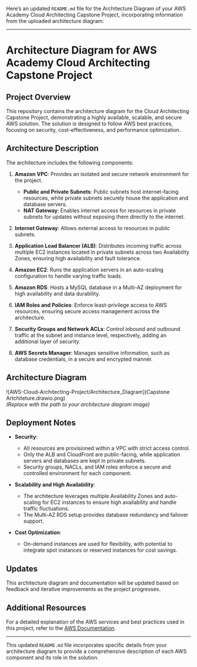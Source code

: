 Here’s an updated `README.md` file for the Architecture Diagram of your AWS Academy Cloud Architecting Capstone Project, incorporating information from the uploaded architecture diagram:

---

# Architecture Diagram for AWS Academy Cloud Architecting Capstone Project

## Project Overview  
This repository contains the architecture diagram for the Cloud Architecting Capstone Project, demonstrating a highly available, scalable, and secure AWS solution. The solution is designed to follow AWS best practices, focusing on security, cost-effectiveness, and performance optimization.

## Architecture Description  
The architecture includes the following components:

1. **Amazon VPC**: Provides an isolated and secure network environment for the project.
   - **Public and Private Subnets**: Public subnets host internet-facing resources, while private subnets securely house the application and database servers.
   - **NAT Gateway**: Enables internet access for resources in private subnets for updates without exposing them directly to the internet.
   
2. **Internet Gateway**: Allows external access to resources in public subnets.

3. **Application Load Balancer (ALB)**: Distributes incoming traffic across multiple EC2 instances located in private subnets across two Availability Zones, ensuring high availability and fault tolerance.

4. **Amazon EC2**: Runs the application servers in an auto-scaling configuration to handle varying traffic loads.

5. **Amazon RDS**: Hosts a MySQL database in a Multi-AZ deployment for high availability and data durability.

6. **IAM Roles and Policies**: Enforce least-privilege access to AWS resources, ensuring secure access management across the architecture.

7. **Security Groups and Network ACLs**: Control inbound and outbound traffic at the subnet and instance level, respectively, adding an additional layer of security.

8. **AWS Secrets Manager**: Manages sensitive information, such as database credentials, in a secure and encrypted manner.

## Architecture Diagram  
![AWS-Cloud-Architecting-Project/Architecture_Diagram](Capstone Artchiteture.drawio.png)  
*(Replace with the path to your architecture diagram image)*

## Deployment Notes  
- **Security**: 
  - All resources are provisioned within a VPC with strict access control.
  - Only the ALB and CloudFront are public-facing, while application servers and databases are kept in private subnets.
  - Security groups, NACLs, and IAM roles enforce a secure and controlled environment for each component.
  
- **Scalability and High Availability**:
  - The architecture leverages multiple Availability Zones and auto-scaling for EC2 instances to ensure high availability and handle traffic fluctuations.
  - The Multi-AZ RDS setup provides database redundancy and failover support.

- **Cost Optimization**:
 
  - On-demand instances are used for flexibility, with potential to integrate spot instances or reserved instances for cost savings.

## Updates  
This architecture diagram and documentation will be updated based on feedback and iterative improvements as the project progresses.

## Additional Resources  
For a detailed explanation of the AWS services and best practices used in this project, refer to the [AWS Documentation](https://docs.aws.amazon.com).  

---

This updated `README.md` file incorporates specific details from your architecture diagram to provide a comprehensive description of each AWS component and its role in the solution.
